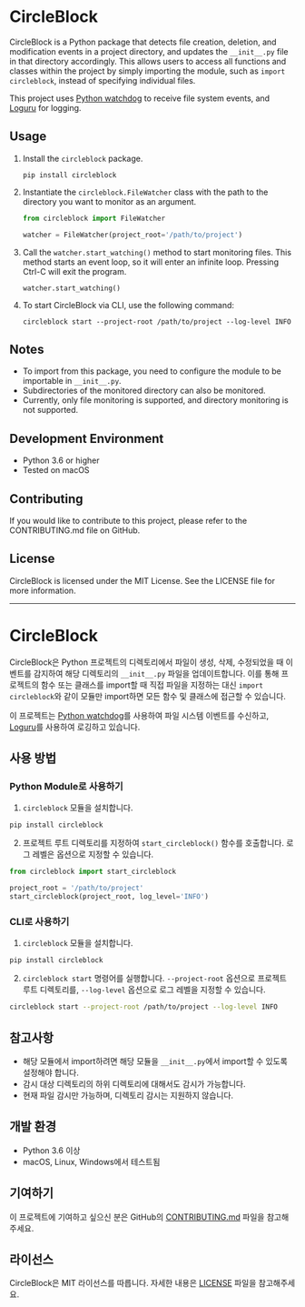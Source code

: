# CircleBlock

CircleBlock is a Python package that detects file creation, deletion, and modification events in a project directory, and updates the `__init__.py` file in that directory accordingly. This allows users to access all functions and classes within the project by simply importing the module, such as `import circleblock`, instead of specifying individual files.

This project uses [Python watchdog](https://pypi.org/project/watchdog/) to receive file system events, and [Loguru](https://github.com/Delgan/loguru) for logging.

## Usage

1. Install the `circleblock` package.
   ```
   pip install circleblock
   ```

2. Instantiate the `circleblock.FileWatcher` class with the path to the directory you want to monitor as an argument.
   ```python
   from circleblock import FileWatcher

   watcher = FileWatcher(project_root='/path/to/project')
   ```

3. Call the `watcher.start_watching()` method to start monitoring files. This method starts an event loop, so it will enter an infinite loop. Pressing Ctrl-C will exit the program.
   ```
   watcher.start_watching()
   ```

4. To start CircleBlock via CLI, use the following command:
   ```
   circleblock start --project-root /path/to/project --log-level INFO
   ```

## Notes

- To import from this package, you need to configure the module to be importable in `__init__.py`.
- Subdirectories of the monitored directory can also be monitored.
- Currently, only file monitoring is supported, and directory monitoring is not supported.

## Development Environment
- Python 3.6 or higher
- Tested on macOS

## Contributing
If you would like to contribute to this project, please refer to the CONTRIBUTING.md file on GitHub.

## License
CircleBlock is licensed under the MIT License. See the LICENSE file for more information.

---

# CircleBlock

CircleBlock은 Python 프로젝트의 디렉토리에서 파일이 생성, 삭제, 수정되었을 때 이벤트를 감지하여 해당 디렉토리의 `__init__.py` 파일을 업데이트합니다. 이를 통해 프로젝트의 함수 또는 클래스를 import할 때 직접 파일을 지정하는 대신 `import circleblock`와 같이 모듈만 import하면 모든 함수 및 클래스에 접근할 수 있습니다. 

이 프로젝트는 [Python watchdog](https://pypi.org/project/watchdog/)를 사용하여 파일 시스템 이벤트를 수신하고, [Loguru](https://github.com/Delgan/loguru)를 사용하여 로깅하고 있습니다.

## 사용 방법

### Python Module로 사용하기

1. `circleblock` 모듈을 설치합니다.
```
pip install circleblock
```

2. 프로젝트 루트 디렉토리를 지정하여 `start_circleblock()` 함수를 호출합니다. 로그 레벨은 옵션으로 지정할 수 있습니다. 
```python
from circleblock import start_circleblock

project_root = '/path/to/project'
start_circleblock(project_root, log_level='INFO')
```

### CLI로 사용하기

1. `circleblock` 모듈을 설치합니다.
```
pip install circleblock
```

2. `circleblock start` 명령어를 실행합니다. `--project-root` 옵션으로 프로젝트 루트 디렉토리를, `--log-level` 옵션으로 로그 레벨을 지정할 수 있습니다. 
```sh
circleblock start --project-root /path/to/project --log-level INFO
```

## 참고사항

- 해당 모듈에서 import하려면 해당 모듈을 `__init__.py`에서 import할 수 있도록 설정해야 합니다.
- 감시 대상 디렉토리의 하위 디렉토리에 대해서도 감시가 가능합니다.
- 현재 파일 감시만 가능하며, 디렉토리 감시는 지원하지 않습니다.

## 개발 환경

- Python 3.6 이상
- macOS, Linux, Windows에서 테스트됨

## 기여하기

이 프로젝트에 기여하고 싶으신 분은 GitHub의 [CONTRIBUTING.md](./CONTRIBUTING.md) 파일을 참고해주세요.

## 라이선스

CircleBlock은 MIT 라이선스를 따릅니다. 자세한 내용은 [LICENSE](./LICENSE) 파일을 참고해주세요.


